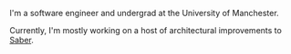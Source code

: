 I'm a software engineer and undergrad at the University of Manchester.

Currently, I'm mostly working on a host of architectural improvements to [Saber](#saber).
